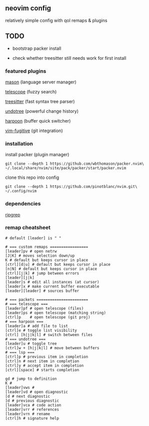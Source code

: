 ## neovim config

relatively simple config with qol remaps & plugins

## TODO

- bootstrap packer install

- check whether treesitter still needs work for first install


### featured plugins

[mason](https://github.com/williamboman/mason.nvim) (language server manager)

[telescope](https://github.com/nvim-telescope/telescope.nvim) (fuzzy search)

[treesitter](https://github.com/nvim-treesitter/nvim-treesitter) (fast syntax tree parser)

[undotree](https://github.com/mbbill/undotree) (powerful change history)

[harpoon](https://github.com/ThePrimeagen/harpoon) (buffer quick switcher)

[vim-fugitive](https://github.com/tpope/vim-fugitive) (git integration)


### installation

install packer (plugin manager)

```shell
git clone --depth 1 https://github.com/wbthomason/packer.nvim\ 
~/.local/share/nvim/site/pack/packer/start/packer.nvim
```

clone this repo into config

```shell
git clone --depth 1 https://github.com/pinotblanc/nvim.git\ 
~/.config/nvim
```

### dependencies

[ripgrep](https://github.com/BurntSushi/ripgrep)


### remap cheatsheet

```shell
# default [leader] is " "

# === custom remaps =================
[leader]pv # open netrw
[J|K] # moves selection down/up
K # default but keeps cursor in place
[ctrl][d|u] # default but keeps cursor in place
[n|N] # default but keeps cursor in place
[ctrl][j|k] # jump between errors
[leader][j|k]
[leader]s # edit all instances (at cursor)
[leader]x # make current buffer executable 
[leader][leader] # sources buffer

# === packets =======================
# === telescope ===
[leader]pf # open telescope (files)
[leader]ps # open telescope (matching string)
[ctrl]p    # open telescope (git proj)
# === harpoon ===
[leader]a # add file to list
[ctrl]e # toggle list visibility 
[ctrl] [h|j|k|l] # switch between files
# === undotree ===
[leader]u # toggle tree
[ctrl]w + [h|j|k|l] # move between buffers
# === lsp ===
[ctrl]p # previous item in completion 
[ctrl]n # next item in completion
[ctrl]y # accept item in completion
[ctrl][space] # starts completion

gd # jump to definition
K #
[leader]vws #
[leader]vd # open diagnostic
[d # next diagnostic
]d # previous diagnostic
[leader]vca # code action
[leader]vrr # references
[leader]vrn # rename
[ctrl]h # signature help
```
